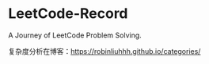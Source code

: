 # LeetCode-Record
A Journey of LeetCode Problem Solving.

复杂度分析在博客：https://robinliuhhh.github.io/categories/
